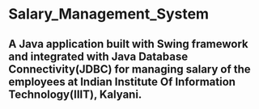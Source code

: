 # Salary_Management_System
## A Java application built with Swing framework and integrated with Java Database Connectivity(JDBC) for managing salary of the employees at Indian Institute Of Information Technology(IIIT), Kalyani.
